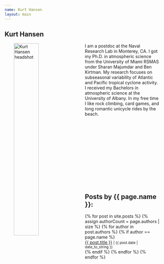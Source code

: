 ```yaml
---
name: Kurt Hansen
layout: main
---
```


<article class="article-page">
  <div class="page-content">
    <h2>Kurt Hansen</h2>
    <p><img src="{{ site.url }}/assets/img/Hansen_headshot.jpg" alt="Kurt Hansen headshot" width="40%" align="left" hspace="30">I am a postdoc at the Naval Research Lab in Monterey, CA. I got my Ph.D. in atmospheric science from the University of Miami RSMAS under Sharan Majumdar and Ben Kirtman. My research focuses on subseasonal variability of Atlantic and Pacific tropical cyclone activity. I received my Bachelors in atmospheric science at the University of Albany. In my free time I like rock climbing, card games, and long romantic unicycle rides by the beach. </p>
    <a href="https://twitter.com/all4hurricanes1" target="_blank"><i class="fa fa-twitter" aria-hidden="true"></i></a><br><br><br><br><br><br><br><br><br><br><br><br>
    <h2>Posts by {{ page.name }}:</h2>
    <ul>
    {% for post in site.posts %}
      {% assign authorCount = page.authors | size %}
      {% for author in post.authors %}
        {% if author == page.name %}
          <div class="tag-list">
            <span><a href="{{ site.baseurl }}{{ post.url }}">{{ post.title }}</a></span>
            <small><span>| {{ post.date | date_to_string }}</span></small>
          </div>
        {% endif %}
      {% endfor %}
    {% endfor %}
    </ul>
  </div> <!-- End Page Content -->
</article> <!-- End Article Page -->
